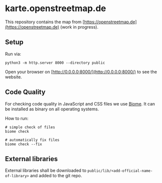 # karte.openstreetmap.de

This repository contains the map from [https://openstreetmap.de](https://openstreetmap.de) (work in progress).

## Setup

Run via:

```shell
python3 -m http.server 8000 --directory public
```

Open your browser on [http://0.0.0.0:8000/](http://0.0.0.0:8000/) to see the website.

## Code Quality

For checking code quality in JavaScript and CSS files we use [Biome](https://biomejs.dev/). It can be installed as binary on all operating systems.

How to run:

```shell
# simple check of files
biome check

# automatically fix files
biome check --fix
```

## External libraries

External libraries shall be downloaded to `public/lib/<add-official-name-of-library>` and added to the git repo.

